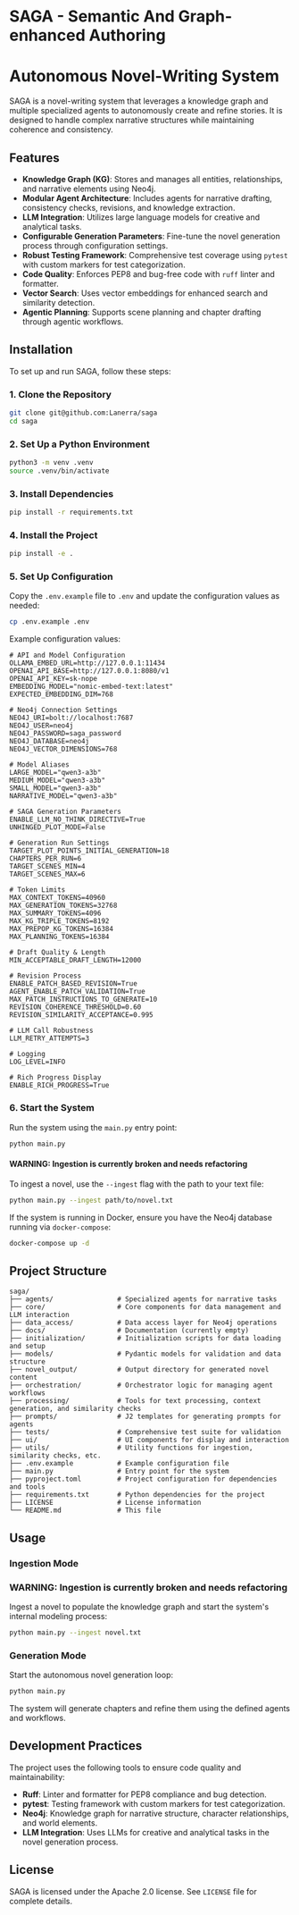 # SAGA - Semantic And Graph-enhanced Authoring
# Autonomous Novel-Writing System

SAGA is a novel-writing system that leverages a knowledge graph and multiple specialized agents to autonomously create and refine stories. It is designed to handle complex narrative structures while maintaining coherence and consistency.

## Features

- **Knowledge Graph (KG)**: Stores and manages all entities, relationships, and narrative elements using Neo4j.
- **Modular Agent Architecture**: Includes agents for narrative drafting, consistency checks, revisions, and knowledge extraction.
- **LLM Integration**: Utilizes large language models for creative and analytical tasks.
- **Configurable Generation Parameters**: Fine-tune the novel generation process through configuration settings.
- **Robust Testing Framework**: Comprehensive test coverage using `pytest` with custom markers for test categorization.
- **Code Quality**: Enforces PEP8 and bug-free code with `ruff` linter and formatter.
- **Vector Search**: Uses vector embeddings for enhanced search and similarity detection.
- **Agentic Planning**: Supports scene planning and chapter drafting through agentic workflows.

## Installation

To set up and run SAGA, follow these steps:

### 1. Clone the Repository

```bash
git clone git@github.com:Lanerra/saga
cd saga
```

### 2. Set Up a Python Environment

```bash
python3 -m venv .venv
source .venv/bin/activate
```

### 3. Install Dependencies

```bash
pip install -r requirements.txt
```

### 4. Install the Project

```bash
pip install -e .
```

### 5. Set Up Configuration

Copy the `.env.example` file to `.env` and update the configuration values as needed:

```bash
cp .env.example .env
```

Example configuration values:

```
# API and Model Configuration
OLLAMA_EMBED_URL=http://127.0.0.1:11434
OPENAI_API_BASE=http://127.0.0.1:8080/v1
OPENAI_API_KEY=sk-nope
EMBEDDING_MODEL="nomic-embed-text:latest"
EXPECTED_EMBEDDING_DIM=768

# Neo4j Connection Settings
NEO4J_URI=bolt://localhost:7687
NEO4J_USER=neo4j
NEO4J_PASSWORD=saga_password
NEO4J_DATABASE=neo4j
NEO4J_VECTOR_DIMENSIONS=768

# Model Aliases
LARGE_MODEL="qwen3-a3b"
MEDIUM_MODEL="qwen3-a3b"
SMALL_MODEL="qwen3-a3b"
NARRATIVE_MODEL="qwen3-a3b"

# SAGA Generation Parameters
ENABLE_LLM_NO_THINK_DIRECTIVE=True
UNHINGED_PLOT_MODE=False

# Generation Run Settings
TARGET_PLOT_POINTS_INITIAL_GENERATION=18
CHAPTERS_PER_RUN=6
TARGET_SCENES_MIN=4
TARGET_SCENES_MAX=6

# Token Limits
MAX_CONTEXT_TOKENS=40960
MAX_GENERATION_TOKENS=32768
MAX_SUMMARY_TOKENS=4096
MAX_KG_TRIPLE_TOKENS=8192
MAX_PREPOP_KG_TOKENS=16384
MAX_PLANNING_TOKENS=16384

# Draft Quality & Length
MIN_ACCEPTABLE_DRAFT_LENGTH=12000

# Revision Process
ENABLE_PATCH_BASED_REVISION=True
AGENT_ENABLE_PATCH_VALIDATION=True
MAX_PATCH_INSTRUCTIONS_TO_GENERATE=10
REVISION_COHERENCE_THRESHOLD=0.60
REVISION_SIMILARITY_ACCEPTANCE=0.995

# LLM Call Robustness
LLM_RETRY_ATTEMPTS=3

# Logging
LOG_LEVEL=INFO

# Rich Progress Display
ENABLE_RICH_PROGRESS=True
```

### 6. Start the System

Run the system using the `main.py` entry point:

```bash
python main.py
```
#### WARNING: Ingestion is currently broken and needs refactoring
To ingest a novel, use the `--ingest` flag with the path to your text file:

```bash
python main.py --ingest path/to/novel.txt
```

If the system is running in Docker, ensure you have the Neo4j database running via `docker-compose`:

```bash
docker-compose up -d
```

## Project Structure

```
saga/
├── agents/                # Specialized agents for narrative tasks
├── core/                  # Core components for data management and LLM interaction
├── data_access/           # Data access layer for Neo4j operations
├── docs/                  # Documentation (currently empty)
├── initialization/        # Initialization scripts for data loading and setup
├── models/                # Pydantic models for validation and data structure
├── novel_output/          # Output directory for generated novel content
├── orchestration/         # Orchestrator logic for managing agent workflows
├── processing/            # Tools for text processing, context generation, and similarity checks
├── prompts/               # J2 templates for generating prompts for agents
├── tests/                 # Comprehensive test suite for validation
├── ui/                    # UI components for display and interaction
├── utils/                 # Utility functions for ingestion, similarity checks, etc.
├── .env.example           # Example configuration file
├── main.py                # Entry point for the system
├── pyproject.toml         # Project configuration for dependencies and tools
├── requirements.txt       # Python dependencies for the project
├── LICENSE                # License information
└── README.md              # This file
```

## Usage

### Ingestion Mode
### WARNING: Ingestion is currently broken and needs refactoring

Ingest a novel to populate the knowledge graph and start the system's internal modeling process:

```bash
python main.py --ingest novel.txt
```

### Generation Mode

Start the autonomous novel generation loop:

```bash
python main.py
```

The system will generate chapters and refine them using the defined agents and workflows.

## Development Practices

The project uses the following tools to ensure code quality and maintainability:

- **Ruff**: Linter and formatter for PEP8 compliance and bug detection.
- **pytest**: Testing framework with custom markers for test categorization.
- **Neo4j**: Knowledge graph for narrative structure, character relationships, and world elements.
- **LLM Integration**: Uses LLMs for creative and analytical tasks in the novel generation process.

## License

SAGA is licensed under the Apache 2.0 license. See `LICENSE` file for complete details.
